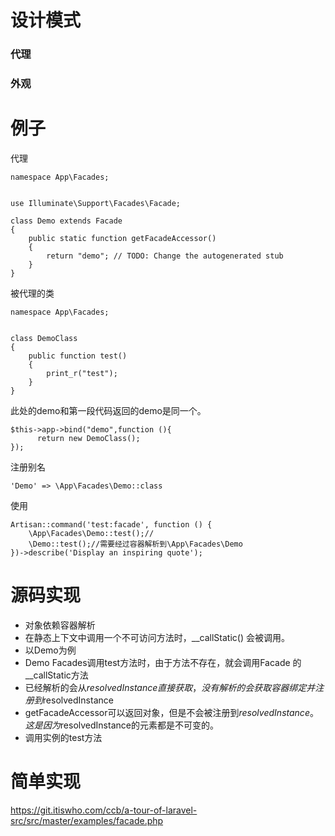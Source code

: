# 设计模式
### 代理
### 外观
# 例子
代理
```
namespace App\Facades;


use Illuminate\Support\Facades\Facade;

class Demo extends Facade
{
    public static function getFacadeAccessor()
    {
        return "demo"; // TODO: Change the autogenerated stub
    }
}
```
被代理的类
```
namespace App\Facades;


class DemoClass
{
    public function test()
    {
        print_r("test");
    }
}
```
此处的demo和第一段代码返回的demo是同一个。
```
$this->app->bind("demo",function (){
      return new DemoClass();
});
```
注册别名
```
'Demo' => \App\Facades\Demo::class
```
使用
```
Artisan::command('test:facade', function () {
    \App\Facades\Demo::test();//
    \Demo::test();//需要经过容器解析到\App\Facades\Demo
})->describe('Display an inspiring quote');
```
# 源码实现
- 对象依赖容器解析
- 在静态上下文中调用一个不可访问方法时，__callStatic() 会被调用。
- 以Demo为例
- Demo Facades调用test方法时，由于方法不存在，就会调用Facade 的__callStatic方法
- 已经解析的会从$resolvedInstance直接获取，没有解析的会获取容器绑定并注册到$resolvedInstance
- getFacadeAccessor可以返回对象，但是不会被注册到$resolvedInstance。这是因为$resolvedInstance的元素都是不可变的。
- 调用实例的test方法
# 简单实现
https://git.itiswho.com/ccb/a-tour-of-laravel-src/src/master/examples/facade.php


